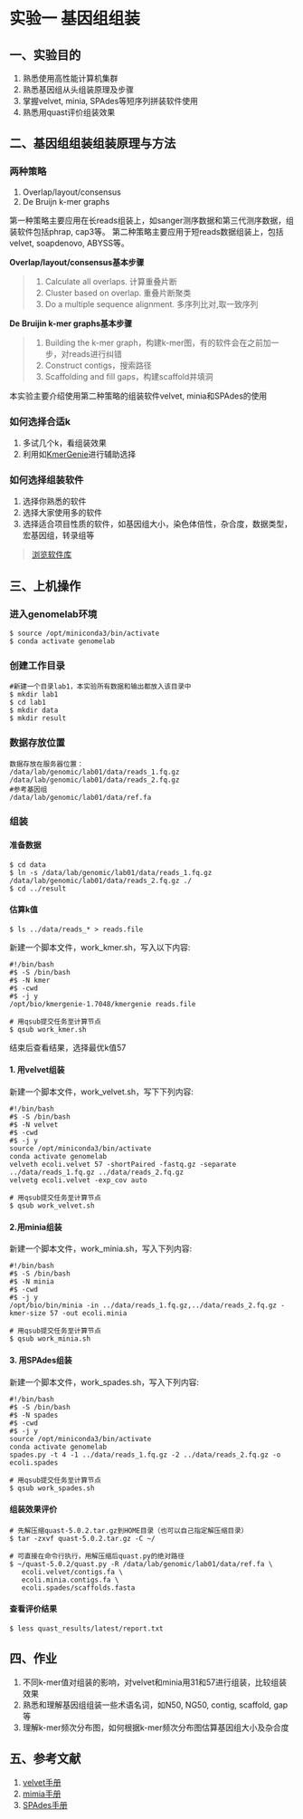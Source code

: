 # 实验一 基因组组装
## 一、实验目的  
1. 熟悉使用高性能计算机集群
2. 熟悉基因组从头组装原理及步骤  
3. 掌握velvet, minia, SPAdes等短序列拼装软件使用 
4. 熟悉用quast评价组装效果  

## 二、基因组组装组装原理与方法  
### 两种策略  
   1. Overlap/layout/consensus
   2. De Bruijn k-mer graphs  

第一种策略主要应用在长reads组装上，如sanger测序数据和第三代测序数据，组装软件包括phrap, cap3等。  第二种策略主要应用于短reads数据组装上，包括velvet, soapdenovo, ABYSS等。  

**Overlap/layout/consensus基本步骤**  
> 1. Calculate all overlaps. 计算重叠片断  
> 2. Cluster based on overlap. 重叠片断聚类  
> 3. Do a multiple sequence alignment. 多序列比对,取一致序列  

**De Bruijin k-mer graphs基本步骤**  
> 1. Building the k-mer graph，构建k-mer图，有的软件会在之前加一步，对reads进行纠错  
> 2. Construct contigs，搜索路径  
> 3. Scaffolding and fill gaps，构建scaffold并填洞  

本实验主要介绍使用第二种策略的组装软件velvet, minia和SPAdes的使用  

### 如何选择合适k  
1. 多试几个k，看组装效果
2. 利用如[KmerGenie](http://kmergenie.bx.psu.edu/)进行辅助选择  
 
### 如何选择组装软件  
1. 选择你熟悉的软件  
2. 选择大家使用多的软件
3. 选择适合项目性质的软件，如基因组大小，染色体倍性，杂合度，数据类型，宏基因组，转录组等

> [浏览软件库](https://omictools.com/genome-assembly-category)

## 三、上机操作  
### 进入genomelab环境
```
$ source /opt/miniconda3/bin/activate
$ conda activate genomelab
```
### 创建工作目录  
```
#新建一个目录lab1，本实验所有数据和输出都放入该目录中  
$ mkdir lab1
$ cd lab1
$ mkdir data
$ mkdir result
```

### 数据存放位置  
```
数据存放在服务器位置：
/data/lab/genomic/lab01/data/reads_1.fq.gz
/data/lab/genomic/lab01/data/reads_2.fq.gz
#参考基因组
/data/lab/genomic/lab01/data/ref.fa
```
### 组装  
#### 准备数据  
```
$ cd data
$ ln -s /data/lab/genomic/lab01/data/reads_1.fq.gz /data/lab/genomic/lab01/data/reads_2.fq.gz ./
$ cd ../result
```
#### 估算k值  
```
$ ls ../data/reads_* > reads.file
```
新建一个脚本文件，work_kmer.sh，写入以下内容:  
```
#!/bin/bash
#$ -S /bin/bash
#$ -N kmer
#$ -cwd
#$ -j y
/opt/bio/kmergenie-1.7048/kmergenie reads.file
```

```
# 用qsub提交任务至计算节点
$ qsub work_kmer.sh
```
结束后查看结果，选择最优k值57  

#### 1. 用velvet组装
新建一个脚本文件，work_velvet.sh，写下下列内容:  
```
#!/bin/bash
#$ -S /bin/bash
#$ -N velvet
#$ -cwd
#$ -j y
source /opt/miniconda3/bin/activate
conda activate genomelab
velveth ecoli.velvet 57 -shortPaired -fastq.gz -separate ../data/reads_1.fq.gz ../data/reads_2.fq.gz
velvetg ecoli.velvet -exp_cov auto
```

```
# 用qsub提交任务至计算节点
$ qsub work_velvet.sh
```

#### 2.用minia组装  
新建一个脚本文件，work_minia.sh，写入下列内容:  
```
#!/bin/bash
#$ -S /bin/bash
#$ -N minia
#$ -cwd
#$ -j y
/opt/bio/bin/minia -in ../data/reads_1.fq.gz,../data/reads_2.fq.gz -kmer-size 57 -out ecoli.minia
```

```
# 用qsub提交任务至计算节点
$ qsub work_minia.sh
```

#### 3. 用SPAdes组装  
新建一个脚本文件，work_spades.sh，写入下列内容:  
```
#!/bin/bash
#$ -S /bin/bash
#$ -N spades
#$ -cwd
#$ -j y
source /opt/miniconda3/bin/activate
conda activate genomelab
spades.py -t 4 -1 ../data/reads_1.fq.gz -2 ../data/reads_2.fq.gz -o ecoli.spades
```

```
# 用qsub提交任务至计算节点
$ qsub work_spades.sh
```

#### 组装效果评价  
```
# 先解压缩quast-5.0.2.tar.gz到HOME目录（也可以自己指定解压缩目录）
$ tar -zxvf quast-5.0.2.tar.gz -C ~/

# 可直接在命令行执行，用解压缩后quast.py的绝对路径
$ ~/quast-5.0.2/quast.py -R /data/lab/genomic/lab01/data/ref.fa \
   ecoli.velvet/contigs.fa \
   ecoli.minia.contigs.fa \
   ecoli.spades/scaffolds.fasta
```
#### 查看评价结果  
```
$ less quast_results/latest/report.txt 
```

## 四、作业  
1. 不同k-mer值对组装的影响，对velvet和minia用31和57进行组装，比较组装效果  
2. 熟悉和理解基因组组装一些术语名词，如N50, NG50, contig, scaffold, gap等
3. 理解k-mer频次分布图，如何根据k-mer频次分布图估算基因组大小及杂合度  
 
## 五、参考文献  
1. [velvet手册](https://github.com/dzerbino/velvet/blob/master/Manual.pdf)
2. [mimia手册](https://github.com/GATB/minia#introduction)
3. [SPAdes手册](https://github.com/ablab/spades)

